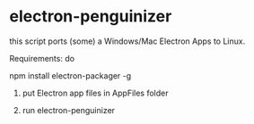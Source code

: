 # electron-penguinizer


this script ports (some) a Windows/Mac Electron Apps to Linux.



Requirements: 
do 

  npm install electron-packager -g

1. put Electron app files in AppFiles folder

2. run electron-penguinizer

